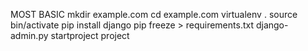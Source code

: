 MOST BASIC
mkdir example.com
cd example.com
virtualenv .
source bin/activate
pip install django
pip freeze > requirements.txt
django-admin.py startproject project